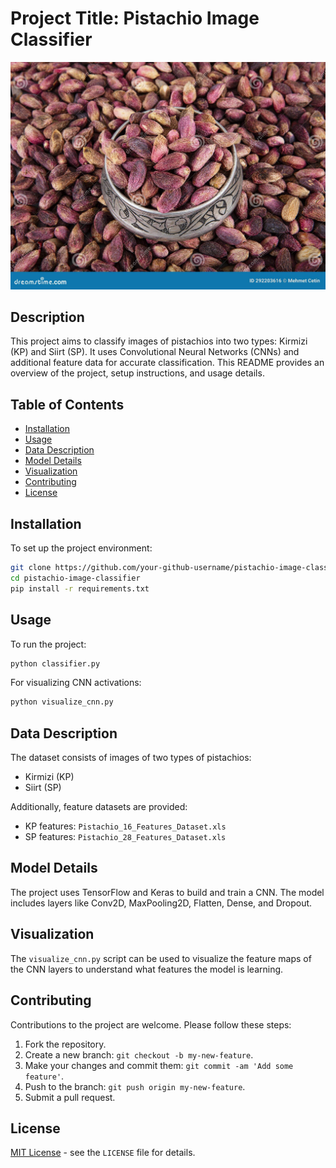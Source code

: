 # Project Title: Pistachio Image Classifier
![Pistachio Classifier](sirt.jpg)

## Description
This project aims to classify images of pistachios into two types: Kirmizi (KP) and Siirt (SP). It uses Convolutional Neural Networks (CNNs) and additional feature data for accurate classification. This README provides an overview of the project, setup instructions, and usage details.

## Table of Contents
- [Installation](#installation)
- [Usage](#usage)
- [Data Description](#data-description)
- [Model Details](#model-details)
- [Visualization](#visualization)
- [Contributing](#contributing)
- [License](#license)

## Installation
To set up the project environment:

```bash
git clone https://github.com/your-github-username/pistachio-image-classifier.git
cd pistachio-image-classifier
pip install -r requirements.txt
```

## Usage
To run the project:

```bash
python classifier.py
```

For visualizing CNN activations:

```bash
python visualize_cnn.py
```

## Data Description
The dataset consists of images of two types of pistachios:
- Kirmizi (KP)
- Siirt (SP)

Additionally, feature datasets are provided:
- KP features: `Pistachio_16_Features_Dataset.xls`
- SP features: `Pistachio_28_Features_Dataset.xls`

## Model Details
The project uses TensorFlow and Keras to build and train a CNN. The model includes layers like Conv2D, MaxPooling2D, Flatten, Dense, and Dropout.

## Visualization
The `visualize_cnn.py` script can be used to visualize the feature maps of the CNN layers to understand what features the model is learning.

## Contributing
Contributions to the project are welcome. Please follow these steps:

1. Fork the repository.
2. Create a new branch: `git checkout -b my-new-feature`.
3. Make your changes and commit them: `git commit -am 'Add some feature'`.
4. Push to the branch: `git push origin my-new-feature`.
5. Submit a pull request.

## License
[MIT License](LICENSE.txt) - see the `LICENSE` file for details.

